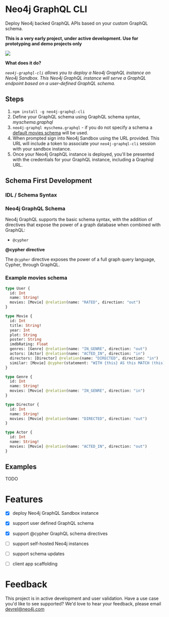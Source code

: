 # Neo4j GraphQL CLI

Deploy Neo4j backed GraphQL APIs based on your custom GraphQL schema.

**This is a very early project, under active development. Use for prototyping and demo projects only**

![](img/neo4j-graphql-cli.gif)

**What does it do?**

*`neo4j-graphql-cli` allows you to deploy a Neo4j GraphQL instance on Neo4j Sandbox. This Neo4j GraphQL instance will serve a GraphQL endpoint based on a user-defined GraphQL schema.*

## Steps

1. `npm install -g neo4j-graphql-cli`
1. Define your GraphQL schema using GraphQL schema syntax, *myschema.graphql*
1. `neo4j-graphql myschema.graphql` - if you do not specify a schema a [default movies schema]() will be used.
1. When prompted sign into Neo4j Sandbox using the URL provided. This URL will include a token to associate your `neo4j-graphql-cli` session with your sandbox instance.
1. Once your Neo4j GraphQL instance is deployed, you'll be presented with the credentials for your GraphQL instance, including a Graphiql URL.

## Schema First Development

### IDL / Schema Syntax

### Neo4j GraphQL Schema

Neo4j GraphQL supports the basic schema syntax, with the addition of directives that expose the power of a graph database when combined with GraphQL:

* `@cypher`

**@cypher directive**

The `@cypher` directive exposes the power of a full graph query language, Cypher, through GraphQL. 

### Example movies schema

~~~graphql
type User {
  id: Int
  name: String!
  movies: [Movie] @relation(name: "RATED", direction: "out")
}

type Movie {
  id: Int
  title: String!
  year: Int
  plot: String
  poster: String
  imdbRating: Float
  genres: [Genre] @relation(name: "IN_GENRE", direction: "out")
  actors: [Actor] @relation(name: "ACTED_IN", direction: "in")
  directors: [Director] @relation(name: "DIRECTED", direction: "in")
  similar: [Movie] @cypher(statement: "WITH {this} AS this MATCH (this)-[:IN_GENRE]->(:Genre)<-[:IN_GENRE]-(rec:Movie) WITH rec, COUNT(*) AS num ORDER BY num DESC RETURN rec LIMIT 10")
}

type Genre {
  id: Int
  name: String!
  movies: [Movie] @relation(name: "IN_GENRE", direction: "in")
}

type Director {
  id: Int
  name: String!
  movies: [Movie] @relation(name: "DIRECTED", direction: "out")
}

type Actor {
  id: Int
  name: String!
  movies: [Movie] @relation(name: "ACTED_IN", direction: "out")
}
~~~



## Examples

TODO

# Features

- [x] deploy Neo4j GraphQL Sandbox instance
- [x] support user defined GraphQL schema
- [x] support @cypher GraphQL schema directives
- [ ] support self-hosted Neo4j instances
- [ ] support schema updates
- [ ] client app scaffolding


# Feedback

This project is in active development and user validation. Have a use case you'd like to see supported? We'd love to hear your feedback, please email devrel@neo4j.com

